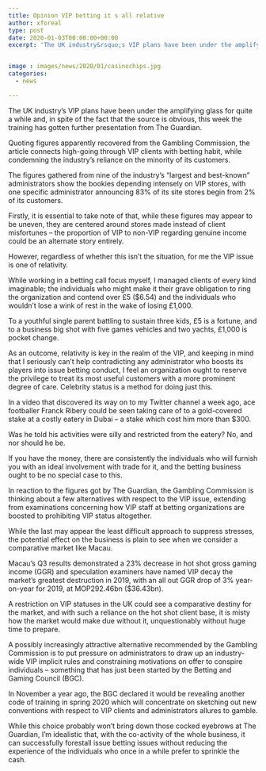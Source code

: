 ```yaml
---
title: Opinion VIP betting it s all relative
author: xforeal 
type: post
date: 2020-01-03T00:00:00+00:00
excerpt: 'The UK industry&rsquo;s VIP plans have been under the amplifying glass for quite a while and, in spite of the fact that the source is obvious, this week the training has gotten further presentation from The Guardian'


image : images/news/2020/01/casinochips.jpg
categories:
  - news

---
```

The UK industry&rsquo;s VIP plans have been under the amplifying glass for quite a while and, in spite of the fact that the source is obvious, this week the training has gotten further presentation from The Guardian.

Quoting figures apparently recovered from the Gambling Commission, the article connects high-going through VIP clients with betting habit, while condemning the industry&rsquo;s reliance on the minority of its customers.

The figures gathered from nine of the industry&rsquo;s &ldquo;largest and best-known&rdquo; administrators show the bookies depending intensely on VIP stores, with one specific administrator announcing 83% of its site stores begin from 2% of its customers.

Firstly, it is essential to take note of that, while these figures may appear to be uneven, they are centered around stores made instead of client misfortunes &ndash; the proportion of VIP to non-VIP regarding genuine income could be an alternate story entirely.

However, regardless of whether this isn&#8217;t the situation, for me the VIP issue is one of relativity.

While working in a betting call focus myself, I managed clients of every kind imaginable; the individuals who might make it their grave obligation to ring the organization and contend over &pound;5 ($6.54) and the individuals who wouldn&rsquo;t lose a wink of rest in the wake of losing &pound;1,000.

To a youthful single parent battling to sustain three kids, &pound;5 is a fortune, and to a business big shot with five games vehicles and two yachts, &pound;1,000 is pocket change.

As an outcome, relativity is key in the realm of the VIP, and keeping in mind that I seriously can&#8217;t help contradicting any administrator who boosts its players into issue betting conduct, I feel an organization ought to reserve the privilege to treat its most useful customers with a more prominent degree of care. Celebrity status is a method for doing just this.

In a video that discovered its way on to my Twitter channel a week ago, ace footballer Franck Ribery could be seen taking care of to a gold-covered stake at a costly eatery in Dubai &ndash; a stake which cost him more than $300.

Was he told his activities were silly and restricted from the eatery? No, and nor should he be.

If you have the money, there are consistently the individuals who will furnish you with an ideal involvement with trade for it, and the betting business ought to be no special case to this.

In reaction to the figures got by The Guardian, the Gambling Commission is thinking about a few alternatives with respect to the VIP issue, extending from examinations concerning how VIP staff at betting organizations are boosted to prohibiting VIP status altogether.

While the last may appear the least difficult approach to suppress stresses, the potential effect on the business is plain to see when we consider a comparative market like Macau.

Macau&rsquo;s Q3 results demonstrated a 23% decrease in hot shot gross gaming income (GGR) and speculation examiners have named VIP decay the market&rsquo;s greatest destruction in 2019, with an all out GGR drop of 3% year-on-year for 2019, at MOP292.46bn ($36.43bn).

A restriction on VIP statuses in the UK could see a comparative destiny for the market, and with such a reliance on the hot shot client base, it is misty how the market would make due without it, unquestionably without huge time to prepare.

A possibly increasingly attractive alternative recommended by the Gambling Commission is to put pressure on administrators to draw up an industry-wide VIP implicit rules and constraining motivations on offer to conspire individuals &ndash; something that has just been started by the Betting and Gaming Council (BGC).

In November a year ago, the BGC declared it would be revealing another code of training in spring 2020 which will concentrate on sketching out new conventions with respect to VIP clients and administrators allures to gamble.

While this choice probably won&#8217;t bring down those cocked eyebrows at The Guardian, I&rsquo;m idealistic that, with the co-activity of the whole business, it can successfully forestall issue betting issues without reducing the experience of the individuals who once in a while prefer to sprinkle the cash.
